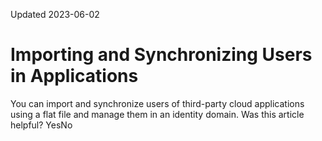 Updated 2023-06-02
# Importing and Synchronizing Users in Applications
You can import and synchronize users of third-party cloud applications using a flat file and manage them in an identity domain.
Was this article helpful?
YesNo

